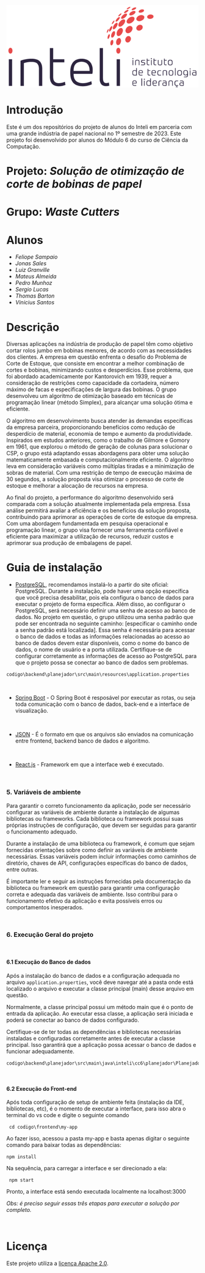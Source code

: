 ![](./img/inteli-logo.png) 

# Introdução

Este é um dos repositórios do projeto de alunos do Inteli em parceria com uma grande indústria de papel nacional no 1º semestre de 2023. Este projeto foi desenvolvido por alunos do Módulo 6 do curso de Ciência da Computação.

# Projeto: *Solução de otimização de corte de bobinas de papel*

# Grupo: *Waste Cutters*

# Alunos

* *Feliope Sampaio*
* *Jonas Sales*
* *Luiz Granville*
* *Mateus Almeida*
* *Pedro Munhoz*
* *Sergio Lucas*
* *Thomas Barton*
* *Vinicius Santos*

# Descrição

Diversas aplicações na indústria de produção de papel têm como objetivo cortar rolos jumbo em bobinas menores, de acordo com as necessidades dos clientes. A empresa em questão enfrenta o desafio do Problema de Corte de Estoque, que consiste em encontrar a melhor combinação de cortes e bobinas, minimizando custos e desperdícios. Esse problema, que foi abordado academicamente por Kantorovich em 1939, requer a consideração de restrições como capacidade da cortadeira, número máximo de facas e especificações de largura das bobinas. O grupo desenvolveu um algoritmo de otimização baseado em técnicas de programação linear (método Simplex), para alcançar uma solução ótima e eficiente.

O algoritmo em desenvolvimento busca atender às demandas específicas da empresa parceira, proporcionando benefícios como redução de desperdício de material, economia de tempo e aumento da produtividade. Inspirados em estudos anteriores, como o trabalho de Gilmore e Gomory em 1961, que explorou o método de geração de colunas para solucionar o CSP, o grupo está adaptando essas abordagens para obter uma solução matematicamente embasada e computacionalmente eficiente. O algoritmo leva em consideração variáveis como múltiplas tiradas e a minimização de sobras de material. Com uma restrição de tempo de execução máxima de 30 segundos, a solução proposta visa otimizar o processo de corte de estoque e melhorar a alocação de recursos na empresa.

Ao final do projeto, a performance do algoritmo desenvolvido será comparada com a solução atualmente implementada pela empresa. Essa análise permitirá avaliar a eficiência e os benefícios da solução proposta, contribuindo para aprimorar as operações de corte de estoque da empresa. Com uma abordagem fundamentada em pesquisa operacional e programação linear, o grupo visa fornecer uma ferramenta confiável e eficiente para maximizar a utilização de recursos, reduzir custos e aprimorar sua produção de embalagens de papel.

# Guia de instalação

- [PostgreSQL]('https://www.postgresql.org/download/'), recomendamos instalá-lo a partir do site oficial: PostgreSQL. Durante a instalação, pode haver uma opção específica que você precisa desabilitar, pois ela configura o banco de dados para executar o projeto de forma específica. Além disso, ao configurar o PostgreSQL, será necessário definir uma senha de acesso ao banco de dados.
  No projeto em questão, o grupo utilizou uma senha padrão que pode ser encontrada no seguinte caminho: [especificar o caminho onde a senha padrão está localizada]. Essa senha é necessária para acessar o banco de dados e todas as informações relacionadas ao acesso ao banco de dados devem estar disponíveis, como o nome do banco de dados, o nome de usuário e a porta utilizada.
  Certifique-se de configurar corretamente as informações de acesso ao PostgreSQL para que o projeto possa se conectar ao banco de dados sem problemas.

```
codigo\backend\planejador\src\main\resources\application.properties
```

<br>

- [Spring Boot](https://spring.io/) - O Spring Boot é resposável por executar as rotas, ou seja toda comunicação com o banco de dados, back-end e a interface de visualização.

<br>

- [JSON](https://mvnrepository.com/artifact/org.json/json) - É o formato em que os arquivos são enviados na comunicação entre frontend, backend banco de dados e algoritmo.

<br>

- [React.js](https://react-cn.github.io/react/downloads.html) - Framework em que a interface web é executado.

<br>
 
 ### 5. Variáveis de ambiente
 
 Para garantir o correto funcionamento da aplicação, pode ser necessário configurar as variáveis de ambiente durante a instalação de algumas bibliotecas ou frameworks. Cada biblioteca ou framework possui suas próprias instruções de configuração, que devem ser seguidas para garantir o funcionamento adequado.

Durante a instalação de uma biblioteca ou framework, é comum que sejam fornecidas orientações sobre como definir as variáveis de ambiente necessárias. Essas variáveis podem incluir informações como caminhos de diretório, chaves de API, configurações específicas do banco de dados, entre outras.

É importante ler e seguir as instruções fornecidas pela documentação da biblioteca ou framework em questão para garantir uma configuração correta e adequada das variáveis de ambiente. Isso contribui para o funcionamento efetivo da aplicação e evita possíveis erros ou comportamentos inesperados.

<br>

### 6. Execução Geral do projeto

<br>

#### 6.1 Execução do Banco de dados

Após a instalação do banco de dados e a configuração adequada no arquivo `application.properties`, você deve navegar até a pasta onde está localizado o arquivo e executar a classe principal (main) desse arquivo em questão.

Normalmente, a classe principal possui um método main que é o ponto de entrada da aplicação. Ao executar essa classe, a aplicação será iniciada e poderá se conectar ao banco de dados configurado.

Certifique-se de ter todas as dependências e bibliotecas necessárias instaladas e configuradas corretamente antes de executar a classe principal. Isso garantirá que a aplicação possa acessar o banco de dados e funcionar adequadamente.

```
codigo\backend\planejador\src\main\java\inteli\cc6\planejador\PlanejadorApplication.java
```

<br>

#### 6.2 Execução do Front-end

Após toda configuração de setup de ambiente feita (instalação da IDE, bibliotecas, etc), é o momento de executar a interface, para isso abra o terminal do vs code e digite o seguinte comando

```
 cd codigo\frontend\my-app
```

Ao fazer isso, acessou a pasta my-app e basta apenas digitar o seguinte comando para baixar todas as dependências:

```
npm install
```

Na sequência, para carregar a interface e ser direcionado a ela:

```
 npm start
```

Pronto, a interface está sendo executada localmente na localhost:3000

_Obs: é preciso seguir essas três etapas para executar a solução por completo._

<br>

# Licença

Este projeto utiliza a [licença Apache 2.0](LICENSE).
